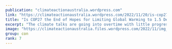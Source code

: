 ```yaml
---
publication: "climateactionaustralia.wordpress.com"
link: "https://climateactionaustralia.wordpress.com/2022/11/20/is-cop27-the-end-of-hopes-for-limiting-global-warming-to-1-5-degrees-celsius-auspol-climatecrisis-ecologicalcrisis-economiccrisis-tellthetruth-insiders/"
title: "Is COP27 the End of Hopes for Limiting Global Warming to 1.5 Degrees Celsius? #auspol #ClimateCrisis #EcologicalCrisis #EconomicCrisis #TellTheTruth #insiders"
excerpt: "The climate talks are going into overtime with little progress toward the emissions cuts required to meet the goals of the Paris Agreement. BY Bob Berwyn November 18, 2022 18 November 2022, Egypt, …"
image: "https://climateactionaustralia.files.wordpress.com/2022/11/img_2003.jpg"
group: con
rank: 7
---
```

